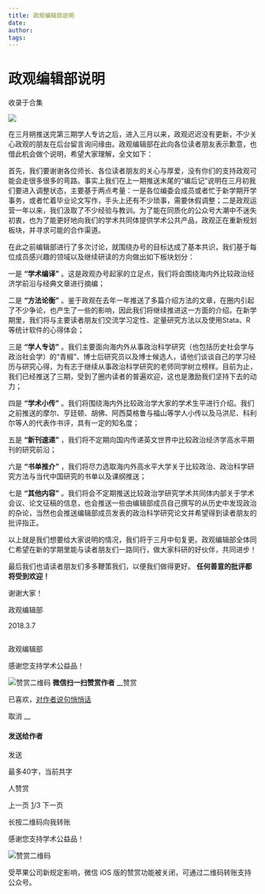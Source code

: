 ```yaml
---
title: 政观编辑部说明
date: 
author: 
tags: 
---
```

# 政观编辑部说明


收录于合集

<img src='/images/587/2.png' width='auto' />

在三月朔推送完第三期学人专访之后，进入三月以来，政观迟迟没有更新，不少关心政观的朋友在后台留言询问缘由。政观编辑部在此向各位读者朋友表示歉意，也借此机会做个说明，希望大家理解，全文如下：

首先，我们要谢谢各位师长、各位读者朋友的关心与厚爱，没有你们的支持政观可能会走很多很多的弯路。事实上我们在上一期推送末尾的“编后记”说明在三月初我们要进入调整状态，主要基于两点考量：一是各位编委会成员或者忙于新学期开学事务，或者忙着毕业论文写作，手头上还有不少琐事，需要休假调整；二是政观运营一年以来，我们汲取了不少经验与教训。为了能在同质化的公众号大潮中不迷失初衷，也为了能更好地向我们的学术共同体提供学术公共产品，政观正在重新规划板块，并寻求可能的合作渠道。

在此之前编辑部进行了多次讨论，就围绕办号的目标达成了基本共识，我们基于每位成员感兴趣的领域以及继续研读的方向做出如下板块划分：

一是 **“学术编译”** 。这是政观办号起家的立足点，我们将会围绕海内外比较政治经济学前沿与经典文章进行摘编；

二是 **“方法论衡”**
。鉴于政观在去年一年推送了多篇介绍方法的文章，在圈内引起了不少争论，也产生了一些的影响，因此我们将继续推进这一方面的介绍。在新学期里，我们将与主要读者朋友们交流学习定性、定量研究方法以及使用Stata、R等统计软件的心得体会；

三是 **“学人专访”**
。我们主要面向海内外从事政治科学研究（也包括历史社会学与政治社会学）的“青椒”、博士后研究员以及博士候选人，请他们谈谈自己的学习经历与研究心得，为有志于继续从事政治科学研究的老师同学树立榜样。目前为止，我们已经推送了三期，受到了圈内读者的普遍欢迎，这也是激励我们坚持下去的动力；

四是 **“学术小传”**
。我们将围绕海内外比较政治学大家的学术生平进行介绍。我们之前推送的摩尔、亨廷顿、胡佛、阿西莫格鲁与福山等学人小传以及马洪尼、科利尔等人的代表作书评，具有一定的知名度；

五是 **“新刊速递”** ，我们将不定期向国内传递英文世界中比较政治经济学高水平期刊的研究前沿；

六是 **“书单推介”** ，我们将尽力选取海内外高水平大学关于比较政治、政治科学研究方法与当代中国研究的书单以及课纲推送；

七是 **“其他内容”**
。我们将会不定期推送比较政治学研究学术共同体内部关于学术会议、论文征稿的信息，也会推送一些由编辑部成员自己撰写的从历史中发现政治的杂论，当然也会推送编辑部成员发表的政治科学研究论文并希望得到读者朋友的批评指正。

以上就是我们想要给大家说明的情况，我们将于三月中旬复更。政观编辑部全体同仁希望在新的学期里能与读者朋友们一路同行，做大家科研的好伙伴，共同进步！

最后我们也请读者朋友们多多鞭策我们，以便我们做得更好。 **任何善意的批评都将受到欢迎！**

谢谢大家！

政观编辑部

2018.3.7

  

![]()

政观编辑部

感谢您支持学术公益品！

![赞赏二维码]() **微信扫一扫赞赏作者** __赞赏

已喜欢，[对作者说句悄悄话](javascript:;)

取消 __

#### 发送给作者

发送

最多40字，当前共字

[](javascript:;) 人赞赏

上一页 [1](javascript:;)/3 下一页

长按二维码向我转账

感谢您支持学术公益品！

![赞赏二维码]()

受苹果公司新规定影响，微信 iOS 版的赞赏功能被关闭，可通过二维码转账支持公众号。


